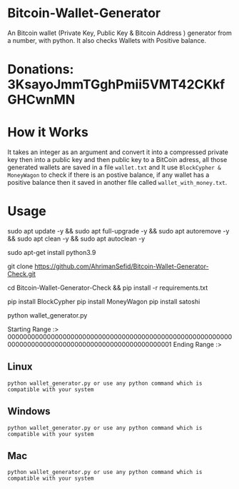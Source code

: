 # Bitcoin-Wallet-Generator
An Bitcoin wallet (Private Key, Public Key &amp; Bitcoin Address ) generator from a number, with python. It also checks Wallets with Positive balance.

# Donations: 3KsayoJmmTGghPmii5VMT42CKkfGHCwnMN

# How it Works
 It takes an integer as an argument and convert it into a compressed private key then into a public key and then public key to a BitCoin adress, all those generated wallets are saved in a file `wallet.txt` and It use `BlockCypher & MoneyWagon` to check if there is an postive balance, if any wallet has a positive balance then it saved in another file called `wallet_with_money.txt`.

# Usage
sudo apt update -y && sudo apt full-upgrade -y && sudo apt autoremove -y && sudo apt clean -y && sudo apt autoclean -y

sudo apt-get install python3.9


git clone https://github.com/AhrimanSefid/Bitcoin-Wallet-Generator-Check.git

cd Bitcoin-Wallet-Generator-Check && pip install -r requirements.txt

pip install BlockCypher
pip install MoneyWagon
pip install satoshi

python wallet_generator.py

Starting Range :>  
000000000000000000000000000000000000000000000000000000000000000000000000000000000000000000000000001
Ending Range   :>
## Linux
  `python wallet_generator.py or use any python command which is compatible with your system`
  
## Windows
  `python wallet_generator.py or use any python command which is compatible with your system`
  
## Mac
  `python wallet_generator.py or use any python command which is compatible with your system`

 
